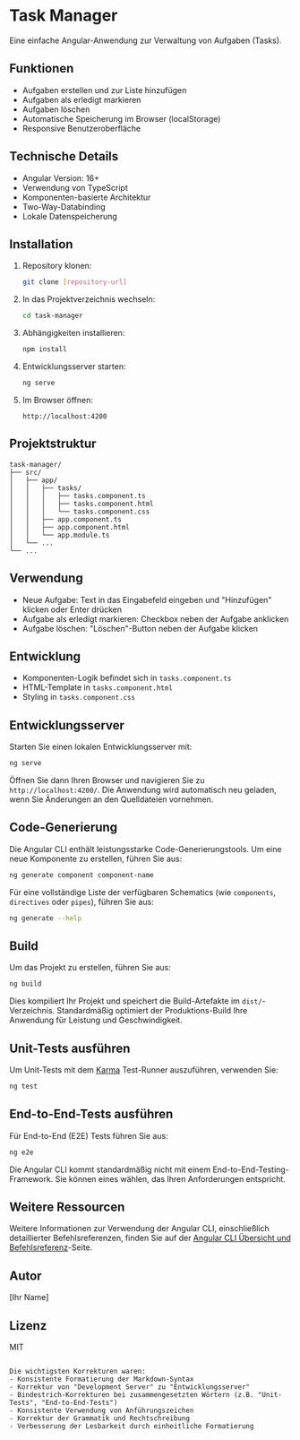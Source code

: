 # Task Manager

Eine einfache Angular-Anwendung zur Verwaltung von Aufgaben (Tasks).

## Funktionen

- Aufgaben erstellen und zur Liste hinzufügen
- Aufgaben als erledigt markieren
- Aufgaben löschen
- Automatische Speicherung im Browser (localStorage)
- Responsive Benutzeroberfläche

## Technische Details

- Angular Version: 16+
- Verwendung von TypeScript
- Komponenten-basierte Architektur
- Two-Way-Databinding
- Lokale Datenspeicherung

## Installation

1. Repository klonen:
   ```bash
   git clone [repository-url]
   ```

2. In das Projektverzeichnis wechseln:
   ```bash
   cd task-manager
   ```

3. Abhängigkeiten installieren:
   ```bash
   npm install
   ```

4. Entwicklungsserver starten:
   ```bash
   ng serve
   ```

5. Im Browser öffnen:
   ```
   http://localhost:4200
   ```

## Projektstruktur
```
task-manager/
├── src/
│   ├── app/
│   │   ├── tasks/
│   │   │   ├── tasks.component.ts
│   │   │   ├── tasks.component.html
│   │   │   └── tasks.component.css
│   │   ├── app.component.ts
│   │   ├── app.component.html
│   │   └── app.module.ts
│   └── ...
└── ...
```

## Verwendung

- Neue Aufgabe: Text in das Eingabefeld eingeben und "Hinzufügen" klicken oder Enter drücken
- Aufgabe als erledigt markieren: Checkbox neben der Aufgabe anklicken
- Aufgabe löschen: "Löschen"-Button neben der Aufgabe klicken

## Entwicklung

- Komponenten-Logik befindet sich in `tasks.component.ts`
- HTML-Template in `tasks.component.html`
- Styling in `tasks.component.css`

## Entwicklungsserver

Starten Sie einen lokalen Entwicklungsserver mit:

```bash
ng serve
```

Öffnen Sie dann Ihren Browser und navigieren Sie zu `http://localhost:4200/`. Die Anwendung wird automatisch neu geladen, wenn Sie Änderungen an den Quelldateien vornehmen.

## Code-Generierung

Die Angular CLI enthält leistungsstarke Code-Generierungstools. Um eine neue Komponente zu erstellen, führen Sie aus:

```bash
ng generate component component-name
```

Für eine vollständige Liste der verfügbaren Schematics (wie `components`, `directives` oder `pipes`), führen Sie aus:

```bash
ng generate --help
```

## Build

Um das Projekt zu erstellen, führen Sie aus:

```bash
ng build
```

Dies kompiliert Ihr Projekt und speichert die Build-Artefakte im `dist/`-Verzeichnis. Standardmäßig optimiert der Produktions-Build Ihre Anwendung für Leistung und Geschwindigkeit.

## Unit-Tests ausführen

Um Unit-Tests mit dem [Karma](https://karma-runner.github.io) Test-Runner auszuführen, verwenden Sie:

```bash
ng test
```

## End-to-End-Tests ausführen

Für End-to-End (E2E) Tests führen Sie aus:

```bash
ng e2e
```

Die Angular CLI kommt standardmäßig nicht mit einem End-to-End-Testing-Framework. Sie können eines wählen, das Ihren Anforderungen entspricht.

## Weitere Ressourcen

Weitere Informationen zur Verwendung der Angular CLI, einschließlich detaillierter Befehlsreferenzen, finden Sie auf der [Angular CLI Übersicht und Befehlsreferenz](https://angular.dev/tools/cli)-Seite.

## Autor

[Ihr Name]

## Lizenz

MIT
```

Die wichtigsten Korrekturen waren:
- Konsistente Formatierung der Markdown-Syntax
- Korrektur von "Development Server" zu "Entwicklungsserver"
- Bindestrich-Korrekturen bei zusammengesetzten Wörtern (z.B. "Unit-Tests", "End-to-End-Tests")
- Konsistente Verwendung von Anführungszeichen
- Korrektur der Grammatik und Rechtschreibung
- Verbesserung der Lesbarkeit durch einheitliche Formatierung

